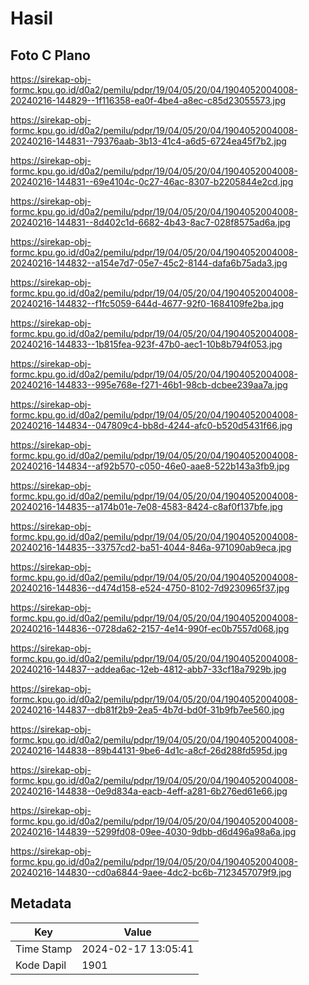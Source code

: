 # Hasil

## Foto C Plano

https://sirekap-obj-formc.kpu.go.id/d0a2/pemilu/pdpr/19/04/05/20/04/1904052004008-20240216-144829--1f116358-ea0f-4be4-a8ec-c85d23055573.jpg

https://sirekap-obj-formc.kpu.go.id/d0a2/pemilu/pdpr/19/04/05/20/04/1904052004008-20240216-144831--79376aab-3b13-41c4-a6d5-6724ea45f7b2.jpg

https://sirekap-obj-formc.kpu.go.id/d0a2/pemilu/pdpr/19/04/05/20/04/1904052004008-20240216-144831--69e4104c-0c27-46ac-8307-b2205844e2cd.jpg

https://sirekap-obj-formc.kpu.go.id/d0a2/pemilu/pdpr/19/04/05/20/04/1904052004008-20240216-144831--8d402c1d-6682-4b43-8ac7-028f8575ad6a.jpg

https://sirekap-obj-formc.kpu.go.id/d0a2/pemilu/pdpr/19/04/05/20/04/1904052004008-20240216-144832--a154e7d7-05e7-45c2-8144-dafa6b75ada3.jpg

https://sirekap-obj-formc.kpu.go.id/d0a2/pemilu/pdpr/19/04/05/20/04/1904052004008-20240216-144832--f1fc5059-644d-4677-92f0-1684109fe2ba.jpg

https://sirekap-obj-formc.kpu.go.id/d0a2/pemilu/pdpr/19/04/05/20/04/1904052004008-20240216-144833--1b815fea-923f-47b0-aec1-10b8b794f053.jpg

https://sirekap-obj-formc.kpu.go.id/d0a2/pemilu/pdpr/19/04/05/20/04/1904052004008-20240216-144833--995e768e-f271-46b1-98cb-dcbee239aa7a.jpg

https://sirekap-obj-formc.kpu.go.id/d0a2/pemilu/pdpr/19/04/05/20/04/1904052004008-20240216-144834--047809c4-bb8d-4244-afc0-b520d5431f66.jpg

https://sirekap-obj-formc.kpu.go.id/d0a2/pemilu/pdpr/19/04/05/20/04/1904052004008-20240216-144834--af92b570-c050-46e0-aae8-522b143a3fb9.jpg

https://sirekap-obj-formc.kpu.go.id/d0a2/pemilu/pdpr/19/04/05/20/04/1904052004008-20240216-144835--a174b01e-7e08-4583-8424-c8af0f137bfe.jpg

https://sirekap-obj-formc.kpu.go.id/d0a2/pemilu/pdpr/19/04/05/20/04/1904052004008-20240216-144835--33757cd2-ba51-4044-846a-971090ab9eca.jpg

https://sirekap-obj-formc.kpu.go.id/d0a2/pemilu/pdpr/19/04/05/20/04/1904052004008-20240216-144836--d474d158-e524-4750-8102-7d9230965f37.jpg

https://sirekap-obj-formc.kpu.go.id/d0a2/pemilu/pdpr/19/04/05/20/04/1904052004008-20240216-144836--0728da62-2157-4e14-990f-ec0b7557d068.jpg

https://sirekap-obj-formc.kpu.go.id/d0a2/pemilu/pdpr/19/04/05/20/04/1904052004008-20240216-144837--addea6ac-12eb-4812-abb7-33cf18a7929b.jpg

https://sirekap-obj-formc.kpu.go.id/d0a2/pemilu/pdpr/19/04/05/20/04/1904052004008-20240216-144837--db81f2b9-2ea5-4b7d-bd0f-31b9fb7ee560.jpg

https://sirekap-obj-formc.kpu.go.id/d0a2/pemilu/pdpr/19/04/05/20/04/1904052004008-20240216-144838--89b44131-9be6-4d1c-a8cf-26d288fd595d.jpg

https://sirekap-obj-formc.kpu.go.id/d0a2/pemilu/pdpr/19/04/05/20/04/1904052004008-20240216-144838--0e9d834a-eacb-4eff-a281-6b276ed61e66.jpg

https://sirekap-obj-formc.kpu.go.id/d0a2/pemilu/pdpr/19/04/05/20/04/1904052004008-20240216-144839--5299fd08-09ee-4030-9dbb-d6d496a98a6a.jpg

https://sirekap-obj-formc.kpu.go.id/d0a2/pemilu/pdpr/19/04/05/20/04/1904052004008-20240216-144830--cd0a6844-9aee-4dc2-bc6b-7123457079f9.jpg


## Metadata

| Key        | Value               |
| ---------- | ------------------- |
| Time Stamp | 2024-02-17 13:05:41 |
| Kode Dapil | 1901                |



